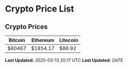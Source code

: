 # Crypto Price List

## Crypto Prices
| Bitcoin | Ethereum | Litecoin |
| ------- | -------- | -------- |
| $80467 | $1854.17 | $86.92 |
**Last Updated:** 2025-03-13 20:17 UTC
**Last Updated:** $DATE$
